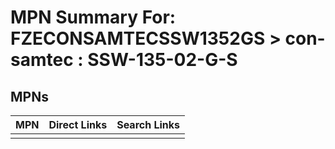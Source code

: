 



# MPN Summary For: FZECONSAMTECSSW1352GS > con-samtec : SSW-135-02-G-S

## MPNs
  

|MPN|Direct Links|Search Links|
| :--- | :--- | :--- |
||||
